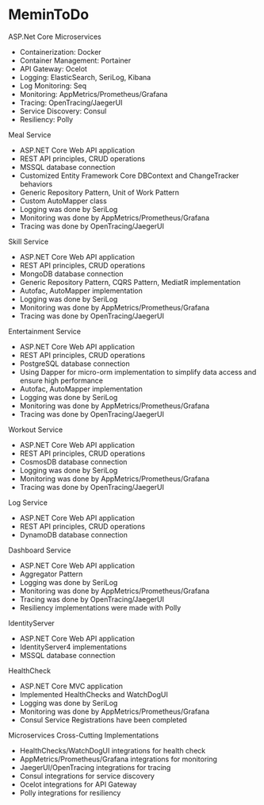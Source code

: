 # MeminToDo
ASP.Net Core Microservices

- Containerization: Docker
- Container Management: Portainer
- API Gateway: Ocelot
- Logging: ElasticSearch, SeriLog, Kibana
- Log Monitoring: Seq
- Monitoring: AppMetrics/Prometheus/Grafana
- Tracing: OpenTracing/JaegerUI
- Service Discovery: Consul
- Resiliency: Polly

Meal Service
- ASP.NET Core Web API application
- REST API principles, CRUD operations
- MSSQL database connection
- Customized Entity Framework Core DBContext and ChangeTracker behaviors
- Generic Repository Pattern, Unit of Work Pattern
- Custom AutoMapper class
- Logging was done by SeriLog
- Monitoring was done by AppMetrics/Prometheus/Grafana
- Tracing was done by OpenTracing/JaegerUI

Skill Service
- ASP.NET Core Web API application
- REST API principles, CRUD operations
- MongoDB database connection
- Generic Repository Pattern, CQRS Pattern, MediatR implementation
- Autofac, AutoMapper implementation
- Logging was done by SeriLog
- Monitoring was done by AppMetrics/Prometheus/Grafana
- Tracing was done by OpenTracing/JaegerUI

Entertainment Service
- ASP.NET Core Web API application
- REST API principles, CRUD operations
- PostgreSQL database connection
- Using Dapper for micro-orm implementation to simplify data access and ensure high performance
- Autofac, AutoMapper implementation
- Logging was done by SeriLog
- Monitoring was done by AppMetrics/Prometheus/Grafana
- Tracing was done by OpenTracing/JaegerUI

Workout Service
- ASP.NET Core Web API application
- REST API principles, CRUD operations
- CosmosDB database connection
- Logging was done by SeriLog
- Monitoring was done by AppMetrics/Prometheus/Grafana
- Tracing was done by OpenTracing/JaegerUI

Log Service
- ASP.NET Core Web API application
- REST API principles, CRUD operations
- DynamoDB database connection

Dashboard Service
- ASP.NET Core Web API application
- Aggregator Pattern
- Logging was done by SeriLog
- Monitoring was done by AppMetrics/Prometheus/Grafana
- Tracing was done by OpenTracing/JaegerUI
- Resiliency implementations were made with Polly

IdentityServer
- ASP.NET Core Web API application
- IdentityServer4 implementations
- MSSQL database connection
  
HealthCheck
- ASP.NET Core MVC application
- Implemented HealthChecks and WatchDogUI
- Logging was done by SeriLog
- Monitoring was done by AppMetrics/Prometheus/Grafana
- Consul Service Registrations have been completed
  
Microservices Cross-Cutting Implementations
- HealthChecks/WatchDogUI integrations for health check
- AppMetrics/Prometheus/Grafana integrations for monitoring
- JaegerUI/OpenTracing integrations for tracing
- Consul integrations for service discovery
- Ocelot integrations for API Gateway
- Polly integrations for resiliency
